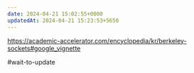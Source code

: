 ```yaml
---
date: 2024-04-21 15:02:55+0000
updatedAt: 2024-04-21 15:23:53+5650
---
```

https://academic-accelerator.com/encyclopedia/kr/berkeley-sockets#google_vignette

#wait-to-update 